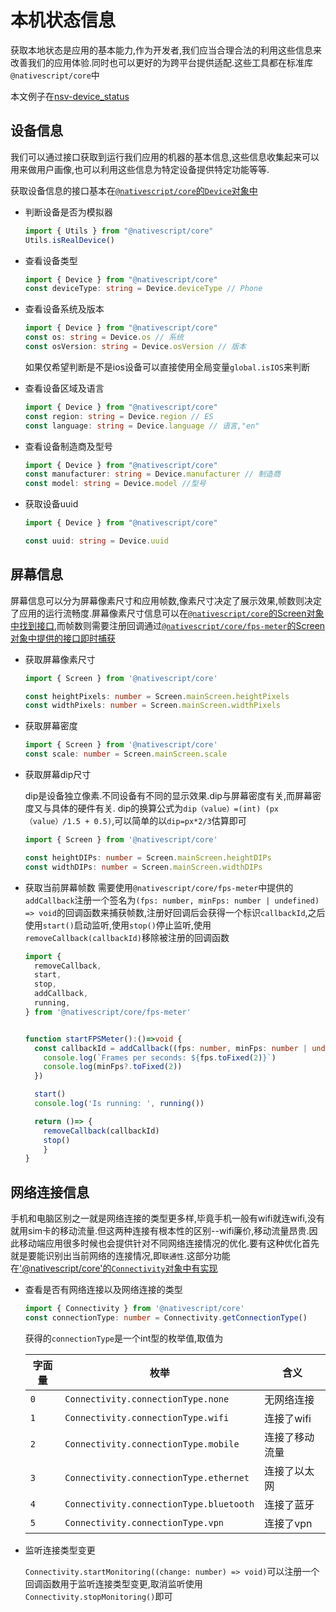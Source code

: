 # 本机状态信息

获取本地状态是应用的基本能力,作为开发者,我们应当合理合法的利用这些信息来改善我们的应用体验.同时也可以更好的为跨平台提供适配.这些工具都在标准库`@nativescript/core`中

本文例子在[nsv-device_status](https://github.com/hsz1273327/TutorialForFront-EndWeb/tree/nsv-device_status)

## 设备信息

我们可以通过接口获取到运行我们应用的机器的基本信息,这些信息收集起来可以用来做用户画像,也可以利用这些信息为特定设备提供特定功能等等.

获取设备信息的接口基本在[`@nativescript/core`的`Device`对象中](https://docs.nativescript.org/core/device)

+ 判断设备是否为模拟器

    ```ts
    import { Utils } from "@nativescript/core"
    Utils.isRealDevice()
    ```

+ 查看设备类型

    ```ts
    import { Device } from "@nativescript/core"
    const deviceType: string = Device.deviceType // Phone
    ```

+ 查看设备系统及版本

    ```ts
    import { Device } from "@nativescript/core"
    const os: string = Device.os // 系统
    const osVersion: string = Device.osVersion // 版本
    ```

    如果仅希望判断是不是ios设备可以直接使用全局变量`global.isIOS`来判断

+ 查看设备区域及语言

    ```ts
    import { Device } from "@nativescript/core"
    const region: string = Device.region // ES
    const language: string = Device.language // 语言,"en"
    ```

+ 查看设备制造商及型号

    ```ts
    import { Device } from "@nativescript/core"
    const manufacturer: string = Device.manufacturer // 制造商
    const model: string = Device.model //型号
    ```

+ 获取设备uuid

    ```ts
    import { Device } from "@nativescript/core"

    const uuid: string = Device.uuid
    ```

## 屏幕信息

屏幕信息可以分为屏幕像素尺寸和应用帧数,像素尺寸决定了展示效果,帧数则决定了应用的运行流畅度.屏幕像素尺寸信息可以在[`@nativescript/core`的Screen对象中找到接口](https://docs.nativescript.org/core/screen),而帧数则需要注册回调通过[`@nativescript/core/fps-meter`的Screen对象中提供的接口即时捕获](https://docs.nativescript.org/core/fps-meter)

+ 获取屏幕像素尺寸

    ```ts
    import { Screen } from '@nativescript/core'

    const heightPixels: number = Screen.mainScreen.heightPixels
    const widthPixels: number = Screen.mainScreen.widthPixels
    ```

+ 获取屏幕密度

    ```ts
    import { Screen } from '@nativescript/core'
    const scale: number = Screen.mainScreen.scale
    ```

+ 获取屏幕dip尺寸

    dip是设备独立像素.不同设备有不同的显示效果.dip与屏幕密度有关,而屏幕密度又与具体的硬件有关.
    dip的换算公式为`dip（value）=(int) (px（value）/1.5 + 0.5)`,可以简单的以`dip=px*2/3`估算即可

    ```ts
    import { Screen } from '@nativescript/core'

    const heightDIPs: number = Screen.mainScreen.heightDIPs
    const widthDIPs: number = Screen.mainScreen.widthDIPs
    ```

+ 获取当前屏幕帧数
    需要使用`@nativescript/core/fps-meter`中提供的`addCallback`注册一个签名为`(fps: number, minFps: number | undefined) => void`的回调函数来捕获帧数,注册好回调后会获得一个标识`callbackId`,之后使用`start()`启动监听,使用`stop()`停止监听,使用`removeCallback(callbackId)`移除被注册的回调函数

    ```ts
    import {
      removeCallback,
      start,
      stop,
      addCallback,
      running,
    } from '@nativescript/core/fps-meter'


    function startFPSMeter():()=>void {
      const callbackId = addCallback((fps: number, minFps: number | undefined) => {
        console.log(`Frames per seconds: ${fps.toFixed(2)}`)
        console.log(minFps?.toFixed(2))
      })

      start()
      console.log('Is running: ', running())

      return ()=> {
        removeCallback(callbackId)
        stop()
        }
    }
    ```

## 网络连接信息

手机和电脑区别之一就是网络连接的类型更多样,毕竟手机一般有wifi就连wifi,没有就用sim卡的移动流量.但这两种连接有根本性的区别--wifi廉价,移动流量昂贵.因此移动端应用很多时候也会提供针对不同网络连接情况的优化.要有这种优化首先就是要能识别出当前网络的连接情况,即`联通性`.这部分功能在['@nativescript/core'的`Connectivity`对象中有实现](https://docs.nativescript.org/core/connectivity)

+ 查看是否有网络连接以及网络连接的类型

    ```ts
    import { Connectivity } from '@nativescript/core'
    const connectionType: number = Connectivity.getConnectionType()
    ```

    获得的`connectionType`是一个int型的枚举值,取值为

    字面量|枚举|含义
    ---|---|---
    `0`|`Connectivity.connectionType.none`|无网络连接
    `1`|`Connectivity.connectionType.wifi`|连接了wifi
    `2`|`Connectivity.connectionType.mobile`|连接了移动流量
    `3`|`Connectivity.connectionType.ethernet`|连接了以太网
    `4`|`Connectivity.connectionType.bluetooth`|连接了蓝牙
    `5`|`Connectivity.connectionType.vpn`|连接了vpn

+ 监听连接类型变更

    `Connectivity.startMonitoring((change: number) => void)`可以注册一个回调函数用于监听连接类型变更,取消监听使用`Connectivity.stopMonitoring()`即可